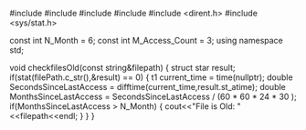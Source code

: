 #include <iostream>
#include <string>
#include <fstream>
#include <ctime>
#include <dirent.h>
#include <sys/stat.h>


const int N_Month = 6;
const int M_Access_Count = 3;
using namespace std;

void checkfilesOld(const string&filepath)
{
struct star result;
if(stat(filePath.c_str(),&result) == 0)
{
t1 current_time = time(nullptr);
double SecondsSinceLastAccess = difftime(current_time,result.st_atime);
double MonthsSinceLastAccess = SecondsSinceLastAccess / (60 * 60 * 24 * 30 );
if(MonthsSinceLastAccess > N_Month)
{
cout<<"File is Old: "<<filepath<<endl;
}
}
}
